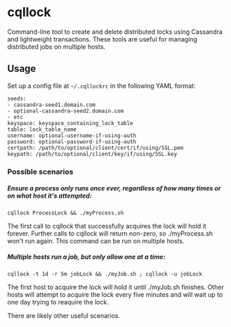 cqllock
=======

Command-line tool to create and delete distributed locks using Cassandra and lightweight transactions. These tools are useful for managing distributed jobs on multiple hosts.

Usage
-----

Set up a config file at `~/.cqllockrc` in the following YAML format:

```
seeds:
- cassandra-seed1.domain.com
- optional-cassandra-seed2.domain.com
- etc
keyspace: keyspace_containing_lock_table
table: lock_table_name
username: optional-username-if-using-auth
password: optional-password-if-using-auth
certpath: /path/to/optional/client/cert/if/using/SSL.pem
keypath: /path/to/optional/client/key/if/using/SSL.key
```

### Possible scenarios

##### Ensure a process only runs once ever, regardless of how many times or on what host it's attempted:
  ```
  cqllock ProcessLock && ./myProcess.sh
  ```

  The first call to cqllock that successfully acquires the lock will hold it forever. Further calls to cqllock will return non-zero, so ./myProcess.sh won't run again.
  This command can be run on multiple hosts.

##### Multiple hosts run a job, but only allow one at a time:
  ```
  cqllock -t 1d -r 5m jobLock && ./myJob.sh ; cqllock -u jobLock
  ```

  The first host to acquire the lock will hold it until ./myJob.sh finishes. Other hosts will attempt to acquire the lock every five minutes and will wait up to one day
  trying to reaquire the lock.

There are likely other useful scenarios.

